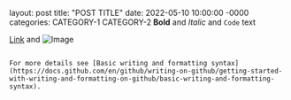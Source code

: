 layout: post
title: "POST TITLE"
date: 2022-05-10 10:00:00 -0000
categories: CATEGORY-1 CATEGORY-2
**Bold** and _Italic_ and `Code` text

[Link](url) and ![Image](src)
```

For more details see [Basic writing and formatting syntax](https://docs.github.com/en/github/writing-on-github/getting-started-with-writing-and-formatting-on-github/basic-writing-and-formatting-syntax).
